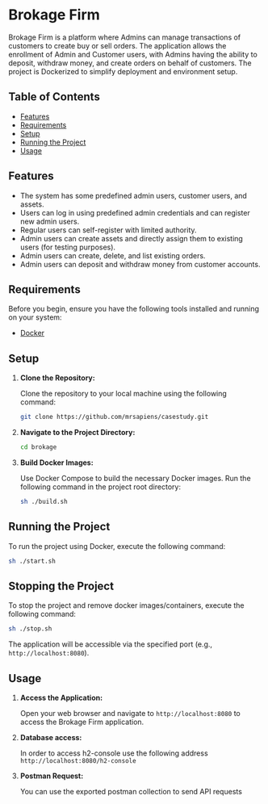 
# Brokage Firm

Brokage Firm is a platform where Admins can manage transactions of customers to create buy or sell orders. The application allows the enrollment of Admin and Customer users, with Admins having the ability to deposit, withdraw money, and create orders on behalf of customers. The project is Dockerized to simplify deployment and environment setup.

## Table of Contents

- [Features](#features)
- [Requirements](#requirements)
- [Setup](#setup)
- [Running the Project](#running-the-project)
- [Usage](#usage)

## Features

- The system has some predefined admin users, customer users, and assets.
- Users can log in using predefined admin credentials and can register new admin users.
- Regular users can self-register with limited authority.
- Admin users can create assets and directly assign them to existing users (for testing purposes).
- Admin users can create, delete, and list existing orders.
- Admin users can deposit and withdraw money from customer accounts.

## Requirements

Before you begin, ensure you have the following tools installed and running on your system:

- [Docker](https://www.docker.com/get-started)

## Setup

1. **Clone the Repository:**

   Clone the repository to your local machine using the following command:

   ```bash
   git clone https://github.com/mrsapiens/casestudy.git
   ```

2. **Navigate to the Project Directory:**

   ```bash
   cd brokage
   ```

3. **Build Docker Images:**

   Use Docker Compose to build the necessary Docker images. Run the following command in the project root directory:

   ```bash
   sh ./build.sh
   ```

## Running the Project

To run the project using Docker, execute the following command:

```bash
sh ./start.sh
```

## Stopping the Project

To stop the project and remove docker images/containers, execute the following command:

```bash
sh ./stop.sh
```

The application will be accessible via the specified port (e.g., `http://localhost:8080`).

## Usage

1. **Access the Application:**

   Open your web browser and navigate to `http://localhost:8080` to access the Brokage Firm application.

2. **Database access:**

   In order to access h2-console use the following address `http://localhost:8080/h2-console`

3. **Postman Request:**

   You can use the exported postman collection to send API requests
